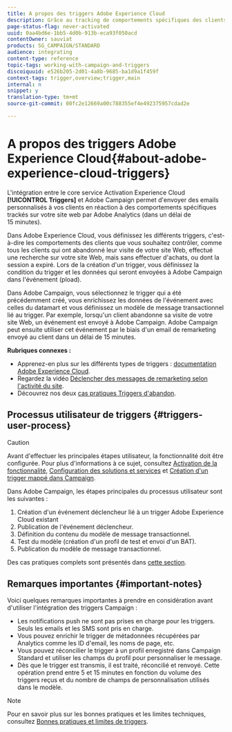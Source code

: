 ```yaml
---
title: A propos des triggers Adobe Experience Cloud
description: Grâce au tracking de comportements spécifiques des clients avec Adobe Analytics, vous pouvez maintenant leur envoyer des emails personnalisés dans Adobe Campaign.
page-status-flag: never-activated
uuid: 0aa4bd6e-1bb5-4d0b-913b-eca93f050acd
contentOwner: sauviat
products: SG_CAMPAIGN/STANDARD
audience: integrating
content-type: reference
topic-tags: working-with-campaign-and-triggers
discoiquuid: e526b205-2d01-4a8b-9685-ba1d9a1f459f
context-tags: trigger,overview;trigger,main
internal: n
snippet: y
translation-type: tm+mt
source-git-commit: 00fc2e12669a00c788355ef4e492375957cdad2e

---
```



# A propos des triggers Adobe Experience Cloud{#about-adobe-experience-cloud-triggers}

L'intégration entre le core service Activation Experience Cloud **[!UICONTROL Triggers]** et Adobe Campaign permet d'envoyer des emails personnalisés à vos clients en réaction à des comportements spécifiques trackés sur votre site web par Adobe Analytics (dans un délai de 15 minutes).

Dans Adobe Experience Cloud, vous définissez les différents triggers, c'est-à-dire les comportements des clients que vous souhaitez contrôler, comme tous les clients qui ont abandonné leur visite de votre site Web, effectué une recherche sur votre site Web, mais sans effectuer d'achats, ou dont la session a expiré. Lors de la création d'un trigger, vous définissez la condition du trigger et les données qui seront envoyées à Adobe Campaign dans l'événement (pload).

Dans Adobe Campaign, vous sélectionnez le trigger qui a été précédemment créé, vous enrichissez les données de l'événement avec celles du datamart et vous définissez un modèle de message transactionnel lié au trigger. Par exemple, lorsqu'un client abandonne sa visite de votre site Web, un événement est envoyé à Adobe Campaign. Adobe Campaign peut ensuite utiliser cet événement par le biais d'un email de remarketing envoyé au client dans un délai de 15 minutes.

**Rubriques connexes :**

* Apprenez-en plus sur les différents types de triggers : [documentation Adobe Experience Cloud](https://marketing.adobe.com/resources/help/en_US/mcloud/triggers.html).
* Regardez la vidéo [Déclencher des messages de remarketing selon l'activité du site](https://helpx.adobe.com/marketing-cloud/how-to/email-marketing.html#step-two).
* Découvrez nos deux [cas pratiques Triggers d'abandon](../../integrating/using/abandonment-triggers-use-cases.md).

## Processus utilisateur de triggers  {#triggers-user-process}

>[!CAUTION]
>
>Avant d'effectuer les principales étapes utilisateur, la fonctionnalité doit être configurée. Pour plus d'informations à ce sujet, consultez [Activation de la fonctionnalité](../../integrating/using/configuring-triggers-in-experience-cloud.md#activating-the-functionality), [Configuration des solutions et services](../../integrating/using/configuring-triggers-in-experience-cloud.md#configuring-solutions-and-services) et [Création d'un trigger mappé dans Campaign](../../integrating/using/using-triggers-in-campaign.md#creating-a-mapped-trigger-in-campaign).

Dans Adobe Campaign, les étapes principales du processus utilisateur sont les suivantes :

1. Création d'un événement déclencheur lié à un trigger Adobe Experience Cloud existant
1. Publication de l'événement déclencheur.
1. Définition du contenu du modèle de message transactionnel.
1. Test du modèle (création d'un profil de test et envoi d'un BAT).
1. Publication du modèle de message transactionnel.

Des cas pratiques complets sont présentés dans [cette section](../../integrating/using/abandonment-triggers-use-cases.md).

## Remarques importantes  {#important-notes}

Voici quelques remarques importantes à prendre en considération avant d'utiliser l'intégration des triggers Campaign :

* Les notifications push ne sont pas prises en charge pour les triggers. Seuls les emails et les SMS sont pris en charge.
* Vous pouvez enrichir le trigger de métadonnées récupérées par Analytics comme les ID d'email, les noms de page, etc.
* Vous pouvez réconcilier le trigger à un profil enregistré dans Campaign Standard et utiliser les champs du profil pour personnaliser le message.
* Dès que le trigger est transmis, il est traité, réconcilié et renvoyé. Cette opération prend entre 5 et 15 minutes en fonction du volume des triggers reçus et du nombre de champs de personnalisation utilisés dans le modèle.

>[!NOTE]
>
>Pour en savoir plus sur les bonnes pratiques et les limites techniques, consultez [Bonnes pratiques et limites de triggers](../../integrating/using/configuring-triggers-in-experience-cloud.md#triggers-best-practices-and-limitations).

